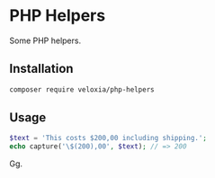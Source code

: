 # PHP Helpers

Some PHP helpers.


## Installation

```bash
composer require veloxia/php-helpers
```

## Usage

``` php
$text = 'This costs $200,00 including shipping.';
echo capture('\$(200),00', $text); // => 200
```
Gg.
